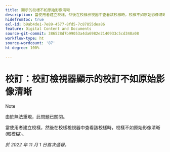 ```yaml
---
title: 顯示的校樣不如原始影像清晰
description: 當使用者建立校樣，然後在校樣檢視器中查看該校樣時，校樣不如原始影像清晰 (較模糊)。
hidefromtoc: true
exl-id: b9ab4de1-7e89-4577-8fd5-7c87855dea86
feature: Digital Content and Documents
source-git-commit: 386528d7b99053a4da6982e2140933c5cd348a08
workflow-type: ht
source-wordcount: '87'
ht-degree: 100%

---
```


# 校訂：校訂檢視器顯示的校訂不如原始影像清晰

<!--This is on both the WF and WFP TOCs-->

>[!NOTE]
>
>由於無法重現，此問題已關閉。

當使用者建立校樣，然後在校樣檢視器中查看該校樣時，校樣不如原始影像清晰 (較模糊)。

_於 2022 年 11 月 1 日首次通報。_
